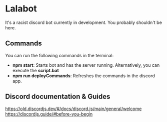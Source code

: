 # Lalabot
It's a racist discord bot currently in development. You probably shouldn't be here.

## Commands
You can run the following commands in the terminal:
- **npm start**: Starts bot and has the server running. Alternatively, you can execute the **script.bat**
- **npm run deployCommands**: Refreshes the commands in the discord app.

## Discord documentation & Guides
https://old.discordjs.dev/#/docs/discord.js/main/general/welcome
https://discordjs.guide/#before-you-begin
